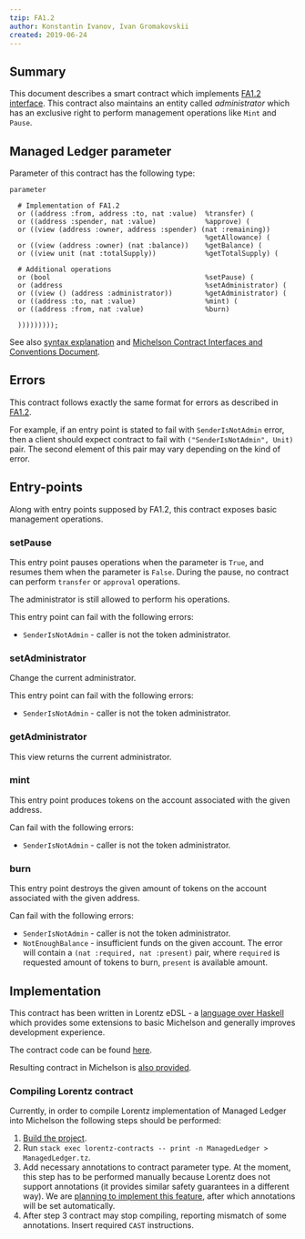```yaml
---
tzip: FA1.2
author: Konstantin Ivanov, Ivan Gromakovskii
created: 2019-06-24
---
```


## Summary

This document describes a smart contract which implements
[FA1.2 interface](/A/FA1.2.md).
This contract also maintains an entity called _administrator_ which has an exclusive right to perform management operations like `Mint` and `Pause`.

## Managed Ledger parameter

Parameter of this contract has the following type:

```
parameter

  # Implementation of FA1.2
  or ((address :from, address :to, nat :value)  %transfer) (
  or ((address :spender, nat :value)            %approve) (
  or ((view (address :owner, address :spender) (nat :remaining))
                                                %getAllowance) (
  or ((view (address :owner) (nat :balance))    %getBalance) (
  or ((view unit (nat :totalSupply))            %getTotalSupply) (

  # Additional operations
  or (bool                                      %setPause) (
  or (address                                   %setAdministrator) (
  or ((view () (address :administrator))        %getAdministrator) (
  or ((address :to, nat :value)                 %mint) (
  or ((address :from, nat :value)               %burn)

  )))))))));
```

See also [syntax explanation](https://gitlab.com/tzip/tzip/blob/master/A/A1.md#adt-syntax-sugar) and [Michelson Contract Interfaces and Conventions Document](https://gitlab.com/tzip/tzip/blob/master/A/A1.md#view-entry-points).

## Errors

This contract follows exactly the same format for errors as described in
[FA1.2](/A/FA1.2.md#errors).

For example, if an entry point is stated to fail with `SenderIsNotAdmin` error,
then a client should expect contract to fail with `("SenderIsNotAdmin", Unit)` pair.
The second element of this pair may vary depending on the kind of error.

## Entry-points

Along with entry points supposed by FA1.2, this contract exposes basic management operations.

### setPause

This entry point pauses operations when the parameter is `True`,
and resumes them when the parameter is `False`. During the pause,
no contract can perform `transfer` or `approval` operations.

The administrator is still allowed to perform his operations.

This entry point can fail with the following errors:
* `SenderIsNotAdmin` - caller is not the token administrator.

### setAdministrator

Change the current administrator.

This entry point can fail with the following errors:
* `SenderIsNotAdmin` - caller is not the token administrator.

### getAdministrator

This view returns the current administrator.

### mint

This entry point produces tokens on the account associated with the given address.

Can fail with the following errors:
* `SenderIsNotAdmin` - caller is not the token administrator.

### burn

This entry point destroys the given amount of tokens on the account associated with the given address.

Can fail with the following errors:
* `SenderIsNotAdmin` - caller is not the token administrator.
* `NotEnoughBalance` - insufficient funds on the given account.
The error will contain a `(nat :required, nat :present)` pair, where
`required` is requested amount of tokens to burn, `present` is available amount.

## Implementation

This contract has been written in Lorentz eDSL - a [language over Haskell](https://hackage.haskell.org/package/morley-0.3.0.1) which provides some extensions to basic Michelson and generally improves development experience.

The contract code can be found
[here](https://gitlab.com/morley-framework/morley/blob/53fc5b0ae4d2214473deefa522558550ad803ba7/lorentz-contracts/src/Lorentz/Contracts/ManagedLedger.hs).

Resulting contract in Michelson is [also provided](./ManagedLedger.tz).

### Compiling Lorentz contract

Currently, in order to compile Lorentz implementation of Managed Ledger into Michelson the following steps should be performed:
1. [Build the project](https://gitlab.com/morley-framework/morley/blob/53fc5b0ae4d2214473deefa522558550ad803ba7/README.md#running-and-building).
2. Run `stack exec lorentz-contracts -- print -n ManagedLedger > ManagedLedger.tz`.
3. Add necessary annotations to contract parameter type.
At the moment, this step has to be performed manually because Lorentz does not support annotations (it provides similar safety guarantees in a different way). We are [planning to implement this feature](https://issues.serokell.io/issue/TM-64), after which annotations will be set automatically.
4. After step 3 contract may stop compiling, reporting mismatch of some annotations. Insert required `CAST` instructions.
